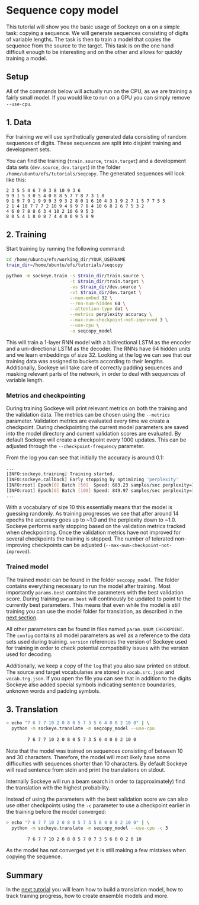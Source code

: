 # Sequence copy model
This tutorial will show you the basic usage of Sockeye on a on a simple task: copying a sequence.
We will generate sequences consisting of digits of variable lengths.
The task is then to train a model that copies the sequence from the source to the target.
This task is on the one hand difficult enough to be interesting and on the other and allows for quickly training a model.

## Setup
All of the commands below will actually run on the CPU, as we are training a fairly small model.
If you would like to run on a GPU you can simply remove `--use-cpu`.

## 1. Data
For training we will use synthetically generated data consisting of random sequences of digits.
These sequences are split into disjoint training and development sets.

You can find the training (`train.source`, `train.target`) and a development data sets (`dev.source`, `dev.target`)
in the folder `/home/ubuntu/efs/tutorials/seqcopy`.
The generated sequences will look like this:

```
2 3 5 5 4 6 7 0 3 8 10 9 3 6
9 9 1 5 3 0 5 4 0 8 8 5 7 7 8 7 3 1 0
9 1 9 7 9 1 9 9 9 3 9 3 2 8 0 1 6 10 4 3 1 9 2 7 1 5 7 7 5 5
2 1 4 10 7 7 7 2 10 9 4 9 9 7 8 4 10 6 8 2 6 7 5 3 2
4 6 0 7 8 8 6 3 4 10 2 10 6 9 5 3
8 0 5 4 1 8 0 8 7 4 4 0 0 9 5 8 9
```

## 2. Training

Start training by running the following command:

```bash
cd /home/ubuntu/efs/working_dir/YOUR_USERNAME
train_dir=/home/ubuntu/efs/tutorials/seqcopy

python -m sockeye.train -s $train_dir/train.source \
                        -t $train_dir/train.target \
                        -vs $train_dir/dev.source \
                        -vt $train_dir/dev.target \
                        --num-embed 32 \
                        --rnn-num-hidden 64 \
                        --attention-type dot \
                        --metrics perplexity accuracy \
                        --max-num-checkpoint-not-improved 3 \
                        --use-cpu \
                        -o seqcopy_model
```

This will train a 1-layer RNN model with a bidirectional LSTM as the encoder and a uni-directional LSTM
as the decoder.
The RNNs have 64 hidden units and we learn embeddings of size 32.
Looking at the log we can see that our training data was assigned to buckets according to their
lengths. Additionally, Sockeye will take care of correctly padding sequences and masking relevant parts of the network,
in order to deal with sequences of variable length.


### Metrics and checkpointing
During training Sockeye will print relevant metrics on both the training and the validation data.
The metrics can be chosen using the `--metrics` parameter.
Validation metrics are evaluated every time we create a checkpoint.
During checkpointing the current model parameters are saved into the model directory and current validation scores
are evaluated.
By default Sockeye will create a checkpoint every 1000 updates.
This can be adjusted through the `--checkpoint-frequency` parameter.

From the log you can see that initially the accuracy is around 0.1:
```bash
...
[INFO:sockeye.training] Training started.
[INFO:sockeye.callback] Early stopping by optimizing 'perplexity'
[INFO:root] Epoch[0] Batch [50]  Speed: 683.23 samples/sec perplexity=14.104128 accuracy=0.092011
[INFO:root] Epoch[0] Batch [100] Speed: 849.97 samples/sec perplexity=13.036482 accuracy=0.096760
...
```
With a vocabulary of size 10 this essentially means that the model is guessing randomly.
As training progresses we see that after around 14 epochs the accuracy goes up to ~1.0 and the perplexity down to ~1.0.
Sockeye performs early stopping based on the validation metrics tracked when checkpointing.
Once the validation metrics have not improved for several checkpoints the training is stopped.
The number of tolerated non-improving checkpoints can be adjusted (`--max-num-checkpoint-not-improved`).

### Trained model

The trained model can be found in the folder `seqcopy_model`.
The folder contains everything necessary to run the model after training.
Most importantly `params.best` contains the parameters with the best validation score.
During training `param.best` will continously be updated to point to the currently best parameters.
This means that even while the model is still training you can use the model folder for translation, as described in
the [next section](#3-translation).

All other parameters can be found in files named `param.$NUM_CHECKPOINT`.
The `config` contains all model parameters as well as a reference to the data sets used during training.
`version` references the version of Sockeye used for training in order to check potential compatibility issues with the
version used for decoding.

Additionally, we keep a copy of the `log` that you also saw printed on stdout.
The source and target vocabularies are stored in `vocab.src.json` and `vocab.trg.json`.
If you open the file you can see that in addition to the digits Sockeye also added special symbols indicating
sentence boundaries, unknown words and padding symbols.


## 3. Translation

```bash
> echo "7 6 7 7 10 2 0 8 0 5 7 3 5 6 4 0 0 2 10 0" | \
  python -m sockeye.translate -m seqcopy_model --use-cpu
  
        7 6 7 7 10 2 0 8 0 5 7 3 5 6 4 0 0 2 10 0

```

Note that the model was trained on sequences consisting of between 10 and 30 characters.
Therefore, the model will most likely have some difficulties with sequences shorter than 10 characters.
By default Sockeye will read sentence from stdin and print the translations on stdout.

Internally Sockeye will run a beam search in order to (approximately) find the translation with the highest
probability.

Instead of using the parameters with the best validation score we can also use other checkpoints using the `-c`
parameter to use a checkpoint earlier in the training before the model converged:
```bash
> echo "7 6 7 7 10 2 0 8 0 5 7 3 5 6 4 0 0 2 10 0" | \
  python -m sockeye.translate -m seqcopy_model --use-cpu -c 3
  
        7 6 7 7 10 2 0 8 0 5 7 0 7 3 5 6 0 0 2 0 10
```
As the model has not converged yet it is still making a few mistakes when copying the sequence.


## Summary

In the [next tutorial](../wmt) you will learn how to build a translation model, how to track training progress, how to create
ensemble models and more.
